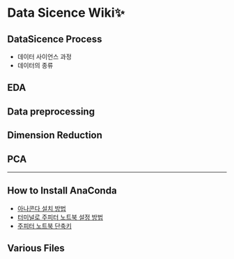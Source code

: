 # Data Sicence Wiki✨

## DataSicence Process
- 데이터 사이언스 과정
- 데이터의 종류
## EDA
## Data preprocessing
## Dimension Reduction
## PCA

---
## How to Install AnaConda
- [아나콘다 설치 방법](https://github.com/dustin-kang/lab-datascience/blob/main/Readme/HowtoInstallAnaConda.md#anaconda-설치-방법)
- [터미널로 주피터 노트북 설정 방법](https://github.com/dustin-kang/lab-datascience/blob/main/Readme/HowtoInstallAnaConda.md#터미널을-통해-주피터-노트북-여는-법)
- [주피터 노트북 단축키](https://github.com/dustin-kang/lab-datascience/blob/main/Readme/HowtoInstallAnaConda.md#주피터-노트북-단축키)

## Various Files

